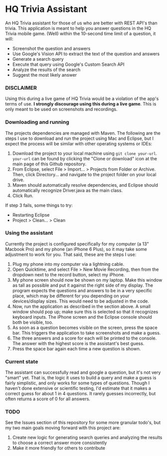 # HQ Trivia Assistant
An HQ Trivia assistant for those of us who are better with REST API's than trivia.  This application is meant to help you answer questions in the HQ Trivia mobile game.  (Well) within the 10-second time limit of a question, it will:
* Screenshot the question and answers
* Use Google's Vision API to extract the text of the question and answers
* Generate a search query
* Execute that query using Google's Custom Search API
* Analyze the results of the search
* Suggest the most likely answer

### DISCLAIMER
Using this during a live game of HQ Trivia would be a violation of the app's terms of use.  **I strongly discourage using this during a live game**.  This is only meant to be used on screenshots and recordings.

### Downloading and running
The projects dependencies are managed with Maven.  The following are the steps I use to download and run the project using Mac and Eclipse, but I expect the process will be similar with other operating systems or IDEs:
1. Download the project to your local machine using ```git clone your-url```.  ```your-url``` can be found by clicking the "Clone or download" icon at the main page of this Github repository.
2. From Eclipse, select File > Import... > Projects from Folder or Archive.  Then, click Directory... and navigate to the project folder on your local drive.
3. Maven should automatically resolve dependencies, and Eclipse should automatically recognize Driver.java as the main class.
4. Click Run.

If step 3 fails, some things to try:
* Restarting Eclipse
* Project > Clean... > Clean

### Using the assistant
Currently the project is configured specifically for my computer (a 13" Macbook Pro) and my phone (an iPhone 6 Plus), so it may take some adjustment to work for you.  That said, these are the steps I use:
1. Plug my phone into my computer via a lightning cable.
2. Open Quicktime, and select File > New Movie Recording, then from the dropdown next to the record button, select my iPhone.
3. My phone screen should now be shown on my laptop.  Make this window as tall as possible and put it against the right side of my display.  The program expects the questions and answers to be in a very specific place, which may be different for you depending on your devices/display sizes.  This would need to be adjusted in the code.
4. Now, run the application as described in the section above.  A small window should pop up; make sure this is selected so that it recognizes keyboard inputs.  The iPhone screen and the Eclipse console should both be visible, too.
5. As soon as a question becomes visible on the screen, press the space bar.  This triggers the application to take screenshots and make a guess.
6. The three answers and a score for each will be printed to the console.  The answer with the highest score is the assistant's best guess.
7. Press the space bar again each time a new question is shown.

### Current state
The assistant can successfully read and google a question, but it's not very "smart" yet.  That is, the logic it uses to build a query and make a guess is fairly simplistic, and only works for some types of questions.  Though I haven't done extensive or scientific testing, I'd estimate that it makes a correct guess for about 1 in 4 questions.  It rarely guesses incorrectly, but often returns a score of 0 for all answers.

### TODO
See the Issues section of this repository for some more granular todo's, but my two main goals moving forward with this project are:
1. Create new logic for generating search queries and analyzing the results to choose a correct answer more consistently
2. Make it more friendly for others to contribute
